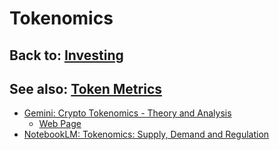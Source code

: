 # Tokenomics

## Back to: [Investing](investing) 
## See also: [Token Metrics](token_metrics)

- [Gemini: Crypto Tokenomics - Theory and Analysis](https://docs.google.com/document/d/1H46rKbDxtHUpkyNmpEh4vtKLuC35bYuiW3xGmjWaV-I/edit?tab=t.0)
    - [Web Page](https://docs.google.com/document/d/e/2PACX-1vTZ-K7yLHlOlMx15Mvcqgih4od1iJHf2pF6VY9nPm0jfxuL85h7__sEe8GWPrePv0t7qdXgps_2mUz2/pub)
- [NotebookLM: Tokenomics: Supply, Demand and Regulation](https://notebooklm.google.com/notebook/2b889f74-22b3-4bf2-b04e-69ad9bf5b6f7)


